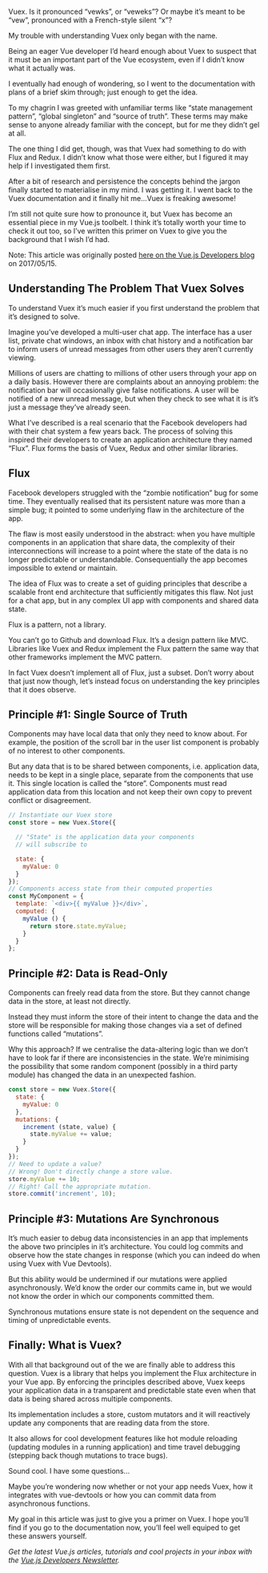 Vuex. Is it pronounced “vewks”, or “veweks”? Or maybe it’s meant to be “vew”, pronounced with a French-style silent “x”?

My trouble with understanding Vuex only began with the name.

Being an eager Vue developer I’d heard enough about Vuex to suspect that it must be an important part of the Vue ecosystem, even if I didn’t know what it actually was.

I eventually had enough of wondering, so I went to the documentation with plans of a brief skim through; just enough to get the idea.

To my chagrin I was greeted with unfamiliar terms like “state management pattern”, “global singleton” and “source of truth”. These terms may make sense to anyone already familiar with the concept, but for me they didn’t gel at all.

The one thing I did get, though, was that Vuex had something to do with Flux and Redux. I didn’t know what those were either, but I figured it may help if I investigated them first.

After a bit of research and persistence the concepts behind the jargon finally started to materialise in my mind. I was getting it. I went back to the Vuex documentation and it finally hit me…Vuex is freaking awesome!

I’m still not quite sure how to pronounce it, but Vuex has become an essential piece in my Vue.js toolbelt. I think it’s totally worth your time to check it out too, so I’ve written this primer on Vuex to give you the background that I wish I’d had.

Note: This article was originally posted [here on the Vue.js Developers blog](http://vuejsdevelopers.com/2017/05/15/vue-js-what-is-vuex/?jsdojo_id=cjs_wfv) on 2017/05/15.

## Understanding The Problem That Vuex Solves

To understand Vuex it’s much easier if you first understand the problem that it’s designed to solve.

Imagine you’ve developed a multi-user chat app. The interface has a user list, private chat windows, an inbox with chat history and a notification bar to inform users of unread messages from other users they aren’t currently viewing.

Millions of users are chatting to millions of other users through your app on a daily basis. However there are complaints about an annoying problem: the notification bar will occasionally give false notifications. A user will be notified of a new unread message, but when they check to see what it is it’s just a message they’ve already seen.

What I’ve described is a real scenario that the Facebook developers had with their chat system a few years back. The process of solving this inspired their developers to create an application architecture they named “Flux”. Flux forms the basis of Vuex, Redux and other similar libraries.

## Flux

Facebook developers struggled with the “zombie notification” bug for some time. They eventually realised that its persistent nature was more than a simple bug; it pointed to some underlying flaw in the architecture of the app.

The flaw is most easily understood in the abstract: when you have multiple components in an application that share data, the complexity of their interconnections will increase to a point where the state of the data is no longer predictable or understandable. Consequentially the app becomes impossible to extend or maintain.

The idea of Flux was to create a set of guiding principles that describe a scalable front end architecture that sufficiently mitigates this flaw. Not just for a chat app, but in any complex UI app with components and shared data state.

Flux is a pattern, not a library.

You can’t go to Github and download Flux. It’s a design pattern like MVC. Libraries like Vuex and Redux implement the Flux pattern the same way that other frameworks implement the MVC pattern.

In fact Vuex doesn’t implement all of Flux, just a subset. Don’t worry about that just now though, let’s instead focus on understanding the key principles that it does observe.

## Principle #1: Single Source of Truth

Components may have local data that only they need to know about. For example, the position of the scroll bar in the user list component is probably of no interest to other components.

But any data that is to be shared between components, i.e. application data, needs to be kept in a single place, separate from the components that use it.
This single location is called the “store”. Components must read application data from this location and not keep their own copy to prevent conflict or disagreement.

```js
// Instantiate our Vuex store
const store = new Vuex.Store({

  // "State" is the application data your components
  // will subscribe to

  state: {
    myValue: 0
  }
});
// Components access state from their computed properties
const MyComponent = {
  template: `<div>{{ myValue }}</div>`,
  computed: {
    myValue () {
      return store.state.myValue;
    }
  }
};
```

## Principle #2: Data is Read-Only

Components can freely read data from the store. But they cannot change data in the store, at least not directly.

Instead they must inform the store of their intent to change the data and the store will be responsible for making those changes via a set of defined functions called “mutations”.

Why this approach? If we centralise the data-altering logic than we don’t have to look far if there are inconsistencies in the state. We’re minimising the possibility that some random component (possibly in a third party module) has changed the data in an unexpected fashion.

```js
const store = new Vuex.Store({
  state: {
    myValue: 0
  },
  mutations: {
    increment (state, value) {
      state.myValue += value;
    }
  }
});
// Need to update a value?
// Wrong! Don't directly change a store value.
store.myValue += 10;
// Right! Call the appropriate mutation.
store.commit('increment', 10);
```

## Principle #3: Mutations Are Synchronous

It’s much easier to debug data inconsistencies in an app that implements the above two principles in it’s architecture. You could log commits and observe how the state changes in response (which you can indeed do when using Vuex with Vue Devtools).

But this ability would be undermined if our mutations were applied asynchronously. We’d know the order our commits came in, but we would not know the order in which our components committed them.

Synchronous mutations ensure state is not dependent on the sequence and timing of unpredictable events.

## Finally: What is Vuex?

With all that background out of the we are finally able to address this question.
Vuex is a library that helps you implement the Flux architecture in your Vue app. By enforcing the principles described above, Vuex keeps your application data in a transparent and predictable state even when that data is being shared across multiple components.

Its implementation includes a store, custom mutators and it will reactively update any components that are reading data from the store.

It also allows for cool development features like hot module reloading (updating modules in a running application) and time travel debugging (stepping back though mutations to trace bugs).

Sound cool. I have some questions…

Maybe you’re wondering now whether or not your app needs Vuex, how it integrates with vue-devtools or how you can commit data from asynchronous functions.

My goal in this article was just to give you a primer on Vuex. I hope you’ll find if you go to the documentation now, you’ll feel well equiped to get these answers yourself.

*Get the latest Vue.js articles, tutorials and cool projects in your inbox with the [Vue.js Developers Newsletter](http://vuejsdevelopers.com/newsletter/?jsdojo_id=cjs_wfv).*
